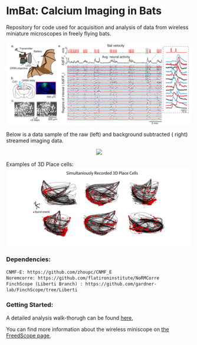 # ImBat: Calcium Imaging in Bats
Repository for code used for acquisition and analysis of data from wireless miniature microscopes in freely flying bats.

![ScreenShot](images/Wireless_Bat03.png)

Below is a data sample of the raw (left) and background subtracted ( right) streamed imaging data.

<p align="center" width="100%">
    <img width="75%" src="https://github.com/gardner-lab/FinchScope/blob/master/FinchScope/SupplimentalVideo01.gif">
</p>

Examples of 3D Place cells:
![ScreenShot](images/PlaceCells-01.png)





### Dependencies:
    CNMF-E: https://github.com/zhoupc/CNMF_E
    Noremcorre: https://github.com/flatironinstitute/NoRMCorre
    FinchScope (Liberti Branch) : https://github.com/gardner-lab/FinchScope/tree/Liberti

### Getting Started:
A detailed analysis walk-thorugh can be found [here](https://github.com/WALIII/ImBat/wiki),  

You can find more information about the wireless miniscope on [the FreedScope page](https://github.com/WALIII/FreedomScope),
